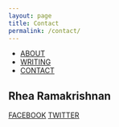 ```yaml
---
layout: page
title: Contact
permalink: /contact/
---
```

<html>

<ul>
  <li><a class="active" href="http://rhearamakrishnan.com">ABOUT</a></li>
  <li><a href="http://rhearamakrishnan.com/writing">WRITING</a></li>
  <li><a href="http://rhearamakrishnan.com/contact">CONTACT</a></li>
</ul>

  <body>

<section>
  
<h1>Rhea Ramakrishnan</h1>
<p>

<a href="https://www.facebook.com/reramakrishnan">FACEBOOK</a>
<a href="https://twitter.com/hashtagrhea">TWITTER</a>

</p>
</section>
    <body>
</html>
